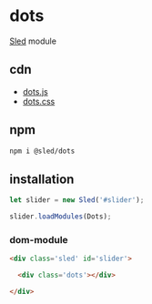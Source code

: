 # dots
[Sled](https://github.com/sledjs/sled) module

## cdn
* [dots.js](https://npmcdn.com/@sled/dots/lib/dots)
* [dots.css](https://npmcdn.com/@sled/dots/lib/dots.css)

## npm
```sh
npm i @sled/dots
```

## installation
```js
let slider = new Sled('#slider');

slider.loadModules(Dots);
```
### dom-module
```html
<div class='sled' id='slider'>

  <div class='dots'></div>

</div>
```
